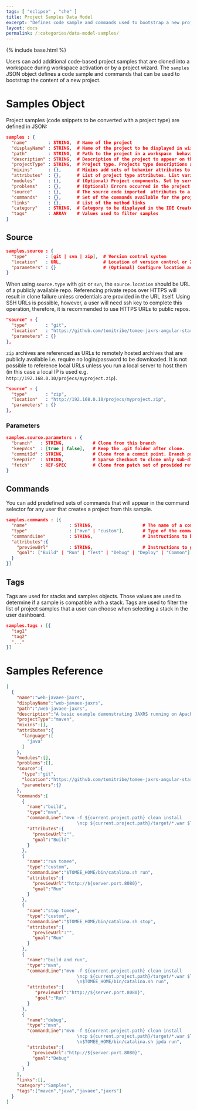 ```yaml
---
tags: [ "eclipse" , "che" ]
title: Project Samples Data Model
excerpt: "Defines code sample and commands used to bootstrap a new project in a workspace."
layout: docs
permalink: /:categories/data-model-samples/
---
```

{% include base.html %}

Users can add additional code-based project samples that are cloned into a workspace during workspace activation or by a project wizard. The `samples` JSON object defines a code sample and commands that can be used to bootstrap the content of a new project.

# Samples Object
Project samples (code snippets to be converted with a project type) are defined in JSON:

```json  
samples : {
  "name"        : STRING,  # Name of the project
  "displayName" : STRING,  # Name of the project to be displayed in wizard
  "path"        : STRING,  # Path to the project in a workspace  behaviors
  "description" : STRING,  # Description of the project to appear on the dashboard
  "projectType" : STRING,  # Project type. Projects type descriptions are in the Factory docs
  "mixins"      : {},      # Mixins add sets of behavior attributes to a project.
  "attributes"  : {},      # List of project type attributes. List varies by type selected
  "modules"     : {},      # (Optional) Project components. Set by server
  "problems"    : {},      # (Optional) Errors occurred in the project. Set by server
  "source"      : {},      # The source code imported  attributes to a project
  "commands"    : {},      # Set of the commands available for the project.
  "links"       : {},      # List of the method links
  "category"    : STRING,  # Category to be displayed in the IDE Create Project wizard
  "tags"        : ARRAY    # Values used to filter samples
}

```

## Source

```json  
samples.source : {                    
  "type"       : [git | svn | zip],  # Version control system
  "location"   : URL,                # Location of version control or ZIP archive
  "parameters" : {}                  # (Optional) Configure location access - varies by type
}
```

When using `source.type` with `git` or `svn`, the `source.location` should be URL of a publicly available repo. Referencing private repos over HTTPS will result in clone failure unless credentials are provided in the URL itself. Using SSH URLs is possible, however, a user will need ssh key to complete this operation, therefore, it is recommended to use HTTPS URLs to public repos.

```json  
"source" : {                        
  "type"       : "git",                 
  "location"   : "https://github.com/tomitribe/tomee-jaxrs-angular-starter-project.git",
  "parameters" : {}                 
},
```

`zip` archives are referenced as URLs to remotely hosted archives that are publicly available i.e. require no login/password to be downloaded. It is not possible to reference local URLs unless you run a local server to host them (in this case a local IP is used e.g. `http://192.168.0.10/projecs/myproject.zip`).  

```json  
"source" : {                        
  "type"       : "zip",                  
  "location"   : "http://192.168.0.10/projecs/myproject.zip",
  "parameters" : {}
},
```

### Parameters

```json  
samples.source.parameters : {      
  "branch"   : STRING,           # Clone from this branch
  "keepVcs"  : [true | false],   # Keep the .git folder after clone.
  "commitId" : STRING,           # Clone from a commit point. Branch precedes this property
  "keepDir"  : STRING,           # Sparse Checkout to clone only sub-directory of repository
  "fetch"    : REF-SPEC          # Clone from patch set of provided ref-spec
}
```

## Commands
You can add predefined sets of commands that will appear in the command selector for any user that creates a project from this sample.

```json  
samples.commands : [{
  "name"                : STRING,                   # The name of a command               
  "type"                : ["mvn" | "custom"],       # Type of the command
  "commandLine"         : STRING,                   # Instructions to be execute in machine   
  "attributes":{                
    "previewUrl"        : STRING,                   # Instructions to generate previewURL
    "goal": ["Build" | "Run" | "Test" | "Debug" | "Deploy" | "Common"]   # Goal of the command         
  }  
}]
```

## Tags
Tags are used for stacks and samples objects. Those values are used to determine if a sample is compatible with a stack. Tags are used to filter the list of project samples that a user can choose when selecting a stack in the user dashboard.

```json  
samples.tags : [{        
  "tag1"                             
  "tag2"  
  "..."
}]
```

# Samples Reference

```json  
[  
  {  
    "name":"web-javaee-jaxrs",        
    "displayName":"web-javaee-jaxrs",
    "path":"/web-javaee-jaxrs",       
    "description":"A basic example demonstrating JAXRS running on Apache TomEE",
    "projectType":"maven",         
    "mixins":[],                      
    "attributes":{                    
      "language":[
        "java"
      ]
    },
    "modules":[],                     
    "problems":[],                   
    "source":{                        
      "type":"git",                  
      "location":"https://github.com/tomitribe/tomee-jaxrs-angular-starter-project.git",                         
      "parameters":{}                 
    },
    "commands":[                      
      {  
        "name":"build",               
        "type":"mvn",                 
        "commandLine":"mvn -f ${current.project.path} clean install
                           \ncp ${current.project.path}/target/*.war $TOMEE_HOME/webapps/ROOT.war",   
        "attributes":{                
          "previewUrl":"",
          "goal":"Build"             
        }
      },
      {  
        "name":"run tomee",       
        "type":"custom",        
        "commandLine":"$TOMEE_HOME/bin/catalina.sh run",
        "attributes":{  
          "previewUrl":"http://${server.port.8080}",
          "goal":"Run"   
        }
      },
      {  
        "name":"stop tomee",       
        "type":"custom",      
        "commandLine":"$TOMEE_HOME/bin/catalina.sh stop",
        "attributes":{  
          "previewUrl":"",
          "goal":"Run"   
        }
      },
      {  
        "name":"build and run",
        "type":"mvn",
        "commandLine":"mvn -f ${current.project.path} clean install
                           \ncp ${current.project.path}/target/*.war $TOMEE_HOME/webapps/ROOT.war
                           \n$TOMEE_HOME/bin/catalina.sh run",
        "attributes":{  
           "previewUrl":"http://${server.port.8080}",
           "goal":"Run"
        }
      },
      {  
        "name":"debug",        
        "type":"mvn",        
        "commandLine":"mvn -f ${current.project.path} clean install
                           \ncp ${current.project.path}/target/*.war $TOMEE_HOME/webapps/ROOT.war
                           \n$TOMEE_HOME/bin/catalina.sh jpda run",        
        "attributes":{  
          "previewUrl":"http://${server.port.8080}",
          "goal":"Debug"
        }
      }
    ],
    "links":[],
    "category":"Samples",
    "tags":["maven","java","javaee","jaxrs"]
  }
]
```
